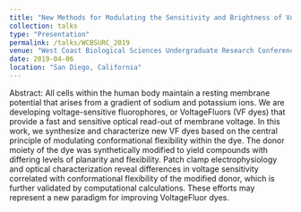 ```yaml
---
title: "New Methods for Modulating the Sensitivity and Brightness of Voltage-Sensitive Dyes"
collection: talks
type: "Presentation"
permalink: /talks/WCBSURC_2019
venue: "West Coast Biological Sciences Undergraduate Research Conference"
date: 2019-04-06
location: "San Diego, California"
---
```


Abstract: All cells within the human body maintain a resting membrane potential that arises from a gradient of sodium and potassium ions. We are developing voltage-sensitive fluorophores, or VoltageFluors (VF dyes) that provide a fast and sensitive optical read-out of membrane voltage. In this work, we synthesize and characterize new VF dyes based on the central principle of modulating conformational flexibility within the dye. The donor moiety of the dye was synthetically modified to yield compounds with differing levels of planarity and flexibility. Patch clamp electrophysiology and optical characterization reveal differences in voltage sensitivity correlated with conformational flexibility of the modified donor, which is further validated by computational calculations. These efforts may represent a new paradigm for improving VoltageFluor dyes.
